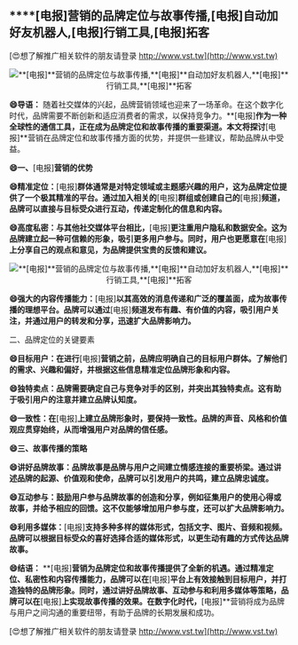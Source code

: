 ## ****[电报]**营销的品牌定位与故事传播,**[电报]**自动加好友机器人,**[电报]**行销工具,**[电报]**拓客**

[😍想了解推广相关软件的朋友请登录 http://www.vst.tw](http://www.vst.tw)

 <center><img src="https://vst.tw/MP4/tuiguang/png/6.png" alt="**[电报]**营销的品牌定位与故事传播,**[电报]**自动加好友机器人,**[电报]**行销工具,**[电报]**拓客"></center>

**😄导语：**
随着社交媒体的兴起，品牌营销领域也迎来了一场革命。在这个数字化时代，品牌需要不断创新和适应消费者的需求，以保持竞争力。**[电报]**作为一种全球性的通信工具，正在成为品牌定位和故事传播的重要渠道。本文将探讨**[电报]**营销在品牌定位和故事传播方面的优势，并提供一些建议，帮助品牌从中受益。

**😄一、**[电报]**营销的优势**

**😄精准定位：**[电报]**群体通常是对特定领域或主题感兴趣的用户，这为品牌定位提供了一个极其精准的平台。通过加入相关的**[电报]**群组或创建自己的**[电报]**频道，品牌可以直接与目标受众进行互动，传递定制化的信息和内容。**

**😄高度私密：与其他社交媒体平台相比，**[电报]**更注重用户隐私和数据安全。这为品牌建立起一种可信赖的形象，吸引更多用户参与。同时，用户也更愿意在**[电报]**上分享自己的观点和意见，为品牌提供宝贵的反馈和建议。**

 <center><img src="https://vst.tw/MP4/tuiguang/png/8.png" alt="**[电报]**营销的品牌定位与故事传播,**[电报]**自动加好友机器人,**[电报]**行销工具,**[电报]**拓客"></center>

**😄强大的内容传播能力：**[电报]**以其高效的消息传递和广泛的覆盖面，成为故事传播的理想平台。品牌可以通过**[电报]**频道发布有趣、有价值的内容，吸引用户关注，并通过用户的转发和分享，迅速扩大品牌影响力。**

二、品牌定位的关键要素

**😄目标用户：在进行**[电报]**营销之前，品牌应明确自己的目标用户群体。了解他们的需求、兴趣和偏好，并根据这些信息精准定位品牌形象和内容。**

**😄独特卖点：品牌需要确定自己与竞争对手的区别，并突出其独特卖点。这有助于吸引用户的注意并建立品牌认知度。**

**😄一致性：在**[电报]**上建立品牌形象时，要保持一致性。品牌的声音、风格和价值观应贯穿始终，从而增强用户对品牌的信任感。**

**😄三、故事传播的策略**

**😄讲好品牌故事：品牌故事是品牌与用户之间建立情感连接的重要桥梁。通过讲述品牌的起源、价值观和使命，品牌可以引发用户的共鸣，建立品牌忠诚度。**

**😄互动参与：鼓励用户参与品牌故事的创造和分享，例如征集用户的使用心得或故事，并给予相应的回馈。这不仅能够增加用户参与度，还可以扩大品牌影响力。**

**😄利用多媒体：**[电报]**支持多种多样的媒体形式，包括文字、图片、音频和视频。品牌可以根据目标受众的喜好选择合适的媒体形式，以更生动有趣的方式传达品牌故事。**

**😄结语：**
**[电报]**营销为品牌定位和故事传播提供了全新的机遇。通过精准定位、私密性和内容传播能力，品牌可以在**[电报]**平台上有效接触到目标用户，并打造独特的品牌形象。同时，通过讲好品牌故事、互动参与和利用多媒体等策略，品牌可以在**[电报]**上实现故事传播的效果。在数字化时代，**[电报]**营销将成为品牌与用户之间沟通的重要纽带，有助于品牌的长期发展和成功。

[😍想了解推广相关软件的朋友请登录 http://www.vst.tw](http://www.vst.tw)



